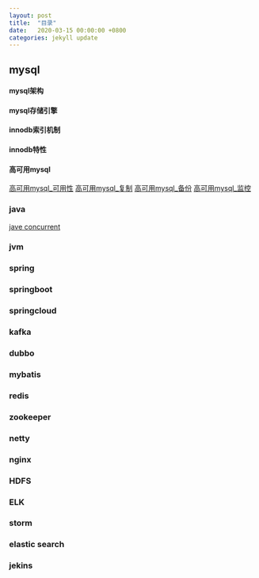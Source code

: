 ```yaml
---
layout: post
title:  "目录"
date:   2020-03-15 00:00:00 +0800
categories: jekyll update
---
```


## mysql

#### mysql架构

#### mysql存储引擎

#### innodb索引机制

#### innodb特性

#### 高可用mysql

[高可用mysql_可用性](http://127.0.0.1:4000/jekyll/update/2020/01/18/%E9%AB%98%E5%8F%AF%E7%94%A8mysql_%E5%8F%AF%E7%94%A8%E6%80%A7.html)
[高可用mysql_复制]()
[高可用mysql_备份]()
[高可用mysql_监控]()



### java

[jave concurrent]()

### jvm


### spring

### springboot

### springcloud

### kafka

### dubbo

### mybatis

### redis

### zookeeper

### netty

### nginx

### HDFS

### ELK

### storm

### elastic search



### jekins









